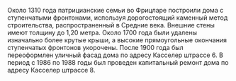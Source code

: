 Около 1310 года патрицианские семьи во Фрицларе построили дома с ступенчатыми фронтонами, используя дорогостоящий каменный метод строительства, распространенный в Средние века. Внешние стены имеют толщину до 1,20 метра. Около 1700 года были удалены изначально более крутые крыши, а высокие прямоугольные окончания ступенчатых фронтонов укорочены. После 1900 года был переоформлен уличный фасад дома по адресу Касселер штрассе 6. В период с 1986 по 1988 годы был проведен капитальный ремонт дома по адресу Касселер штрассе 8.